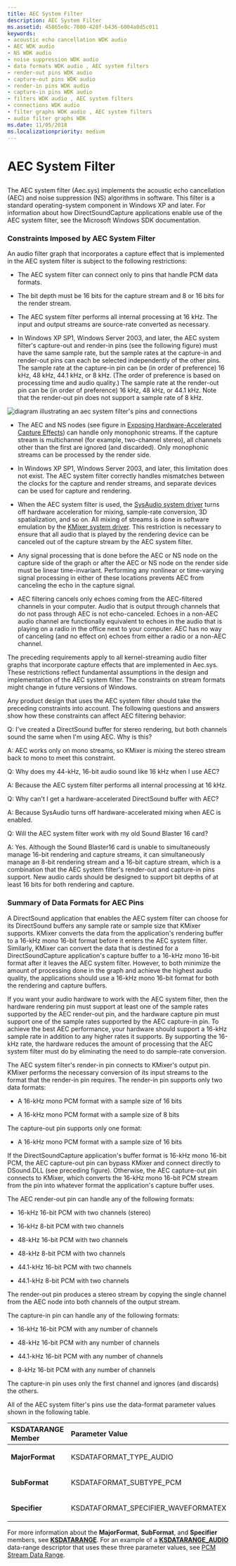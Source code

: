 ```yaml
---
title: AEC System Filter
description: AEC System Filter
ms.assetid: 45865e8c-7080-428f-b436-6004a8d5c011
keywords:
- acoustic echo cancellation WDK audio
- AEC WDK audio
- NS WDK audio
- noise suppression WDK audio
- data formats WDK audio , AEC system filters
- render-out pins WDK audio
- capture-out pins WDK audio
- render-in pins WDK audio
- capture-in pins WDK audio
- filters WDK audio , AEC system filters
- connections WDK audio
- filter graphs WDK audio , AEC system filters
- audio filter graphs WDK
ms.date: 11/05/2018
ms.localizationpriority: medium
---
```


# AEC System Filter


## <span id="aec_system_filter"></span><span id="AEC_SYSTEM_FILTER"></span>


The AEC system filter (Aec.sys) implements the acoustic echo cancellation (AEC) and noise suppression (NS) algorithms in software. This filter is a standard operating-system component in Windows XP and later. For information about how DirectSoundCapture applications enable use of the AEC system filter, see the Microsoft Windows SDK documentation.

### <span id="Constraints_Imposed_by_AEC_System_Filter"></span><span id="constraints_imposed_by_aec_system_filter"></span><span id="CONSTRAINTS_IMPOSED_BY_AEC_SYSTEM_FILTER"></span>Constraints Imposed by AEC System Filter

An audio filter graph that incorporates a capture effect that is implemented in the AEC system filter is subject to the following restrictions:

-   The AEC system filter can connect only to pins that handle PCM data formats.

-   The bit depth must be 16 bits for the capture stream and 8 or 16 bits for the render stream.

-   The AEC system filter performs all internal processing at 16 kHz. The input and output streams are source-rate converted as necessary.

-   In Windows XP SP1, Windows Server 2003, and later, the AEC system filter's capture-out and render-in pins (see the following figure) must have the same sample rate, but the sample rates at the capture-in and render-out pins can each be selected independently of the other pins. The sample rate at the capture-in pin can be (in order of preference) 16 kHz, 48 kHz, 44.1 kHz, or 8 kHz. (The order of preference is based on processing time and audio quality.) The sample rate at the render-out pin can be (in order of preference) 16 kHz, 48 kHz, or 44.1 kHz. Note that the render-out pin does not support a sample rate of 8 kHz.

![diagram illustrating an aec system filter's pins and connections](images/aecfilt.png)

-   The AEC and NS nodes (see figure in [Exposing Hardware-Accelerated Capture Effects](exposing-hardware-accelerated-capture-effects.md)) can handle only monophonic streams. If the capture stream is multichannel (for example, two-channel stereo), all channels other than the first are ignored (and discarded). Only monophonic streams can be processed by the render side.

-   In Windows XP SP1, Windows Server 2003, and later, this limitation does not exist. The AEC system filter correctly handles mismatches between the clocks for the capture and render streams, and separate devices can be used for capture and rendering.

-   When the AEC system filter is used, the [SysAudio system driver](kernel-mode-wdm-audio-components.md#sysaudio_system_driver) turns off hardware acceleration for mixing, sample-rate conversion, 3D spatialization, and so on. All mixing of streams is done in software emulation by the [KMixer system driver](kernel-mode-wdm-audio-components.md#kmixer_system_driver). This restriction is necessary to ensure that all audio that is played by the rendering device can be canceled out of the capture stream by the AEC system filter.

-   Any signal processing that is done before the AEC or NS node on the capture side of the graph or after the AEC or NS node on the render side must be linear time-invariant. Performing any nonlinear or time-varying signal processing in either of these locations prevents AEC from canceling the echo in the capture signal.

-   AEC filtering cancels only echoes coming from the AEC-filtered channels in your computer. Audio that is output through channels that do not pass through AEC is not echo-canceled. Echoes in a non-AEC audio channel are functionally equivalent to echoes in the audio that is playing on a radio in the office next to your computer. AEC has no way of canceling (and no effect on) echoes from either a radio or a non-AEC channel.

The preceding requirements apply to all kernel-streaming audio filter graphs that incorporate capture effects that are implemented in Aec.sys. These restrictions reflect fundamental assumptions in the design and implementation of the AEC system filter. The constraints on stream formats might change in future versions of Windows.

Any product design that uses the AEC system filter should take the preceding constraints into account. The following questions and answers show how these constraints can affect AEC filtering behavior:

Q: I've created a DirectSound buffer for stereo rendering, but both channels sound the same when I'm using AEC. Why is this?

A: AEC works only on mono streams, so KMixer is mixing the stereo stream back to mono to meet this constraint.

Q: Why does my 44-kHz, 16-bit audio sound like 16 kHz when I use AEC?

A: Because the AEC system filter performs all internal processing at 16 kHz.

Q: Why can't I get a hardware-accelerated DirectSound buffer with AEC?

A: Because SysAudio turns off hardware-accelerated mixing when AEC is enabled.

Q: Will the AEC system filter work with my old Sound Blaster 16 card?

A: Yes. Although the Sound Blaster16 card is unable to simultaneously manage 16-bit rendering and capture streams, it can simultaneously manage an 8-bit rendering stream and a 16-bit capture stream, which is a combination that the AEC system filter's render-out and capture-in pins support. New audio cards should be designed to support bit depths of at least 16 bits for both rendering and capture.

### <span id="Summary_of_Data_Formats_for_AEC_Pins"></span><span id="summary_of_data_formats_for_aec_pins"></span><span id="SUMMARY_OF_DATA_FORMATS_FOR_AEC_PINS"></span>Summary of Data Formats for AEC Pins

A DirectSound application that enables the AEC system filter can choose for its DirectSound buffers any sample rate or sample size that KMixer supports. KMixer converts the data from the application's rendering buffer to a 16-kHz mono 16-bit format before it enters the AEC system filter. Similarly, KMixer can convert the data that is destined for a DirectSoundCapture application's capture buffer to a 16-kHz mono 16-bit format after it leaves the AEC system filter. However, to both minimize the amount of processing done in the graph and achieve the highest audio quality, the applications should use a 16-kHz mono 16-bit format for both the rendering and capture buffers.

If you want your audio hardware to work with the AEC system filter, then the hardware rendering pin must support at least one of the sample rates supported by the AEC render-out pin, and the hardware capture pin must support one of the sample rates supported by the AEC capture-in pin. To achieve the best AEC performance, your hardware should support a 16-kHz sample rate in addition to any higher rates it supports. By supporting the 16-kHz rate, the hardware reduces the amount of processing that the AEC system filter must do by eliminating the need to do sample-rate conversion.

The AEC system filter's render-in pin connects to KMixer's output pin. KMixer performs the necessary conversion of its input streams to the format that the render-in pin requires. The render-in pin supports only two data formats:

-   A 16-kHz mono PCM format with a sample size of 16 bits

-   A 16-kHz mono PCM format with a sample size of 8 bits

The capture-out pin supports only one format:

-   A 16-kHz mono PCM format with a sample size of 16 bits

If the DirectSoundCapture application's buffer format is 16-kHz mono 16-bit PCM, the AEC capture-out pin can bypass KMixer and connect directly to DSound.DLL (see preceding figure). Otherwise, the AEC capture-out pin connects to KMixer, which converts the 16-kHz mono 16-bit PCM stream from the pin into whatever format the application's capture buffer uses.

The AEC render-out pin can handle any of the following formats:

-   16-kHz 16-bit PCM with two channels (stereo)

-   16-kHz 8-bit PCM with two channels

-   48-kHz 16-bit PCM with two channels

-   48-kHz 8-bit PCM with two channels

-   44.1-kHz 16-bit PCM with two channels

-   44.1-kHz 8-bit PCM with two channels

The render-out pin produces a stereo stream by copying the single channel from the AEC node into both channels of the output stream.

The capture-in pin can handle any of the following formats:

-   16-kHz 16-bit PCM with any number of channels

-   48-kHz 16-bit PCM with any number of channels

-   44.1-kHz 16-bit PCM with any number of channels

-   8-kHz 16-bit PCM with any number of channels

The capture-in pin uses only the first channel and ignores (and discards) the others.

All of the AEC system filter's pins use the data-format parameter values shown in the following table.

<table>
<colgroup>
<col width="50%" />
<col width="50%" />
</colgroup>
<thead>
<tr class="header">
<th align="left">KSDATARANGE Member</th>
<th align="left">Parameter Value</th>
</tr>
</thead>
<tbody>
<tr class="odd">
<td align="left"><p><strong>MajorFormat</strong></p></td>
<td align="left"><p>KSDATAFORMAT_TYPE_AUDIO</p></td>
</tr>
<tr class="even">
<td align="left"><p><strong>SubFormat</strong></p></td>
<td align="left"><p>KSDATAFORMAT_SUBTYPE_PCM</p></td>
</tr>
<tr class="odd">
<td align="left"><p><strong>Specifier</strong></p></td>
<td align="left"><p>KSDATAFORMAT_SPECIFIER_WAVEFORMATEX</p></td>
</tr>
</tbody>
</table>

 

For more information about the **MajorFormat**, **SubFormat**, and **Specifier** members, see [**KSDATARANGE**](https://docs.microsoft.com/previous-versions/ff561658(v=vs.85)). For an example of a [**KSDATARANGE\_AUDIO**](https://docs.microsoft.com/windows-hardware/drivers/ddi/ksmedia/ns-ksmedia-ksdatarange_audio) data-range descriptor that uses these three parameter values, see [PCM Stream Data Range](pcm-stream-data-range.md).

 

 




